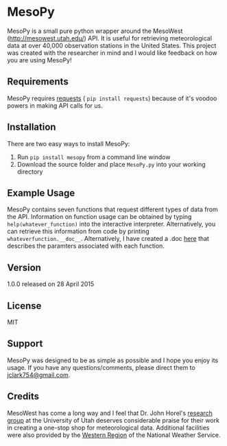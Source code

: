 # MesoPy

MesoPy is a small pure python wrapper around the MesoWest (http://mesowest.utah.edu/) API. It is useful for retrieving meteorological data at over 40,000 observation stations in the United States. This project was created with the researcher in mind and I would like feedback on how you are using MesoPy!

## Requirements
MesoPy requires [requests] ( `pip install requests`) because of it's voodoo powers in making API calls for us. 

## Installation
There are two easy ways to install MesoPy:
1. Run  `pip install mesopy` from a command line window
2. Download the source folder and place `MesoPy.py` into your working directory

## Example Usage
MesoPy contains seven functions that request different types of data from the API. Information on function usage can be obtained by typing `help(whatever_function)` into the interactive interpreter. Alternatively, you can retrieve this information from code by printing `whateverfunction.__doc__`. Alternatively, I have created a .doc [here] that describes the paramters associated with each function.

## Version
1.0.0 released on 28 April 2015

## License
MIT

## Support
MesoPy was designed to be as simple as possible and I hope you enjoy its usage. If you have any questions/comments, please direct them to [jclark754@gmail.com].

## Credits
MesoWest has come a long way and I feel that Dr. John Horel's [research group] at the University of Utah deserves considerable praise for their work in creating a one-stop shop for meteorological data. Additional facilities were also provided by the [Western Region] of the National Weather Service. 

[requests]:https://pypi.python.org/pypi/requests/
[jclark754@gmail.com]: mailto:jclark754@gmail.com
[here]: http://google.com
[research group]: http://meso1.chpc.utah.edu/mesowest_overview/
[Western Region]: http://www.wrh.noaa.gov/
